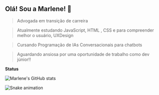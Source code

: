 ## Olá! Sou a Marlene! 👋

> Advogada em transição de carreira

> Atualmente estudando JavaScript, HTML , CSS e para compreender melhor o usuário, UXDesign

> Cursando Programação de IAs Conversacionais para chatbots

> Aguardando ansiosa por uma oportunidade de trabalho como dev júnior!!

<strong>Status</strong> 

![Marlene's GitHub stats](https://github-readme-stats.vercel.app/api?username=Marlene&show_icons=true&theme=tokyonight)


 ![Snake animation](htpps://github.com/MarleneLima/Marlene/blob/output/github-contribution-grid-snake.svg)
    



